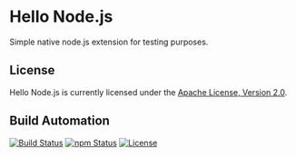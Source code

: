 # Hello Node.js

Simple native node.js extension for testing purposes.

## License

Hello Node.js is currently licensed under the [Apache License, Version 2.0](http://www.apache.org/licenses/).

## Build Automation

[![Build Status](https://travis-ci.org/joamag/hello_node.svg?branch=master)](https://travis-ci.org/joamag/hello_node)
[![npm Status](https://img.shields.io/npm/v/joamag-hello-node.svg)](https://www.npmjs.com/package/joamag-hello-node)
[![License](https://img.shields.io/badge/license-Apache%202.0-blue.svg)](https://www.apache.org/licenses/)
